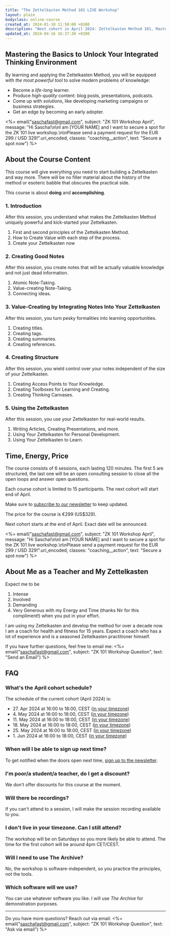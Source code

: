 ```yaml
---
title: "The Zettelkasten Method 101 LIVE Workshop"
layout: plain
bodyclass: online-course
created_at: 2024-01-10 11:50:00 +0100
description: "Next cohort in April 2024: Zettelkasten Method 101, Mastering the basics to unlock your Integrated Thinking Environment. A live workshop for 10 participants."
updated_at: 2024-04-16 16:37:30 +0100
---
```

## Mastering the Basics to Unlock Your Integrated Thinking Environment

By learning and applying the Zettelkasten Method, you will be equipped with *the most powerful tool* to solve modern problems of knowledge:

- Become a *life-long* learner.
- Produce *high-quality* content: blog posts, presentations, podcasts.
- Come up with *solutions*, like developing marketing campaigns or business strategies.
- Get an edge by becoming an early adopter.

<%= email("saschafast@gmail.com", subject: "ZK 101 Workshop April", message: "Hi Sascha!\n\nI am [YOUR NAME] and I want to secure a spot for the ZK 101 live workshop.\n\nPlease send a payment request for the EUR 299 / USD 329!".uri_encoded, classes: "coaching__action", text: "Secure a spot now") %>

## About the Course Content

This course will give everything you need to start building a Zettelkasten and way more. There will be no filler material about the history of the method or esoteric babble that obscures the practical side.

This course is about **doing** and **accomplishing**.

### 1\. Introduction

After this session, you understand what makes the Zettelkasten Method uniquely powerful and kick-started your Zettelkasten.

1. First and second principles of the Zettelkasten Method.
2. How to Create Value with each step of the process.
3. Create your Zettelkasten now

### 2\. Creating Good Notes

After this session, you create notes that will be actually valuable knowledge and not just dead information.

1. Atomic Note-Taking.
2. Value-creating Note-Taking.
3. Connecting ideas.

### 3\. Value-Creating by Integrating Notes Into Your Zettelkasten

After this session, you turn pesky formalities into learning opportunities.

1. Creating titles.
2. Creating tags.
3. Creating summaries.
4. Creating references.

### 4\. Creating Structure

After this session, you wield control over your notes independent of the size of your Zettelkasten.

1. Creating Access Points to Your Knowledge.
2. Creating Toolboxes for Learning and Creating.
3. Creating Thinking Canvases.

### 5\. Using the Zettelkasten

After this session, you use your Zettelkasten for real-world results.

1. Writing Articles, Creating Presentations, and more.
2. Using Your Zettelkasten for Personal Development.
3. Using Your Zettelkasten to Learn.


## Time, Energy, Price

The course consists of 6 sessions, each lasting 120 minutes. The first 5 are structured, the last one will be an open consulting session to close all the open loops and answer open questions.

Each course cohort is limited to 15 participants. The next cohort will start end of April.

Make sure to [subscribe to our newsletter](/newsletter) to keep updated.

The price for the course is €299 (US$329).

Next cohort starts at the end of April. Exact date will be announced.

<%= email("saschafast@gmail.com", subject: "ZK 101 Workshop April", message: "Hi Sascha!\n\nI am [YOUR NAME] and I want to secure a spot for the ZK 101 live workshop.\n\nPlease send a payment request for the EUR 299 / USD 329!".uri_encoded, classes: "coaching__action", text: "Secure a spot now") %>


## About Me as a Teacher and My Zettelkasten

Expect me to be

1. Intense
2. Involved
3. Demanding
4. Very Generous with my Energy and Time (thanks Nir for this compliment!) when you put in your effort.

I am using my Zettelkasten and develop the method for over a decade now. I am a coach for health and fitness for 15 years. Expect a coach who has a lot of experience and is a seasoned Zettelkasten practitioner himself.

If you have further questions, feel free to email me: <%= email("saschafast@gmail.com", subject: "ZK 101 Workshop Question", text: "Send an Email") %>


## FAQ

### What's the April cohort schedule?

The schedule of the current cohort (April 2024) is:

- 27\. Apr 2024 at 16:00 to 18:00, CEST ([in your timezone](https://time.is/1600_27_apr_2024_in_bielefeld))
- 4\. May 2024 at 16:00 to 18:00, CEST  ([in your timezone](https://time.is/1600_04_may_2024_in_bielefeld))
- 11\. May 2024 at 16:00 to 18:00, CEST ([in your timezone](https://time.is/1600_11_may_2024_in_bielefeld))
- 18\. May 2024 at 16:00 to 18:00, CEST ([in your timezone](https://time.is/1600_18_may_2024_in_bielefeld))
- 25\. May 2024 at 16:00 to 18:00, CEST ([in your timezone](https://time.is/1600_25_may_2024_in_bielefeld))
- 1\. Jun 2024 at 16:00 to 18:00, CEST  ([in your timezone](https://time.is/1600_01_jun_2024_in_bielefeld))

### When will I be able to sign up next time?

To get notified when the doors open next time, [sign up to the newsletter](https://zettelkasten.de/newsletter).

### I'm poor/a student/a teacher, do I get a discount?

We don't offer discounts for this course at the moment.

### Will there be recordings?

If you can't attend to a session, I will make the session recording available to you.

### I don't live in your timezone. Can I still attend?

The workshop will be on Saturdays so you more likely be able to attend. The time for the first cohort will be around 4pm CET/CEST.

### Will I need to use The Archive?

No, the workshop is software-independent, so you practice the principles, not the tools.

### Which software will we use?

You can use whatever software you like. I will use *The Archive* for demonstration purposes.

----

Do you have more questions? Reach out via email:
<%= email("saschafast@gmail.com", subject: "ZK 101 Workshop Question", text: "Ask via email") %>
